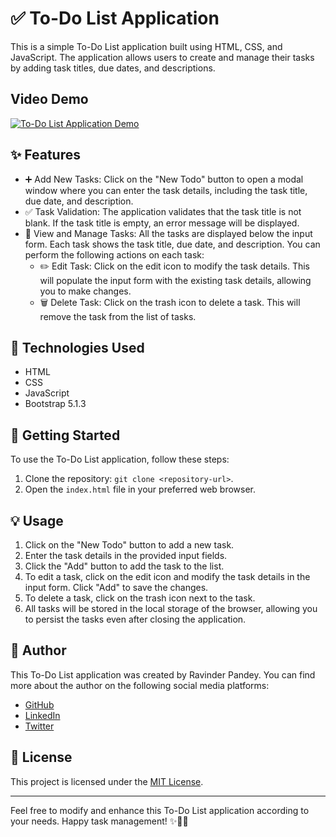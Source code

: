 # ✅ To-Do List Application

This is a simple To-Do List application built using HTML, CSS, and JavaScript. The application allows users to create and manage their tasks by adding task titles, due dates, and descriptions.

## Video Demo

[![To-Do List Application Demo](https://github.com/Ravin972/PDF-Downloader/assets/59820924/f69698c6-7ca9-493c-9fbc-2f4deca531fd)](https://drive.google.com/file/d/1NG1N9UPVN9JN0RKRb2isO-y1zRb72AqR/view?usp=drive_link)


## ✨ Features

- ➕ Add New Tasks: Click on the "New Todo" button to open a modal window where you can enter the task details, including the task title, due date, and description.
- ✅ Task Validation: The application validates that the task title is not blank. If the task title is empty, an error message will be displayed.
- 📝 View and Manage Tasks: All the tasks are displayed below the input form. Each task shows the task title, due date, and description. You can perform the following actions on each task:
  - ✏️ Edit Task: Click on the edit icon to modify the task details. This will populate the input form with the existing task details, allowing you to make changes.
  - 🗑️ Delete Task: Click on the trash icon to delete a task. This will remove the task from the list of tasks.

## 🚀 Technologies Used

- HTML
- CSS
- JavaScript
- Bootstrap 5.1.3

## 📖 Getting Started

To use the To-Do List application, follow these steps:

1. Clone the repository: `git clone <repository-url>`.
2. Open the `index.html` file in your preferred web browser.

## 💡 Usage

1. Click on the "New Todo" button to add a new task.
2. Enter the task details in the provided input fields.
3. Click the "Add" button to add the task to the list.
4. To edit a task, click on the edit icon and modify the task details in the input form. Click "Add" to save the changes.
5. To delete a task, click on the trash icon next to the task.
6. All tasks will be stored in the local storage of the browser, allowing you to persist the tasks even after closing the application.

## 🌟 Author

This To-Do List application was created by Ravinder Pandey. You can find more about the author on the following social media platforms:

- [GitHub](https://github.com/Ravin972)
- [LinkedIn](https://www.linkedin.com/in/ravinder-pandey-56041b187/)
- [Twitter](https://twitter.com/RavinPandey8)

## 📄 License

This project is licensed under the [MIT License](LICENSE).

---

Feel free to modify and enhance this To-Do List application according to your needs. Happy task management! ✨📝🚀
